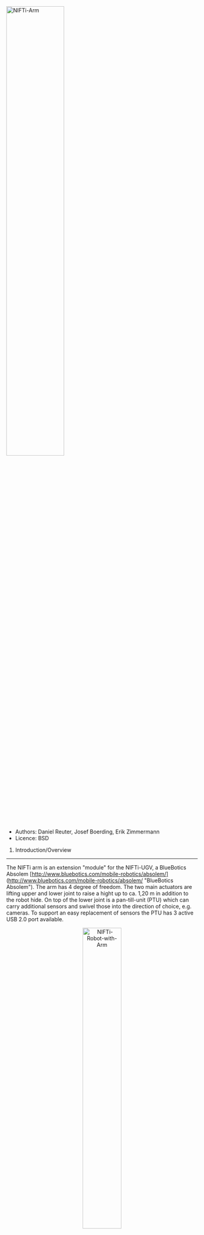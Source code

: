 <img src="https://raw.github.com/NIFTi-Fraunhofer/nifti_arm/master/doc/NIFTi_arm.jpg" alt="NIFTi-Arm" width="55%"/>

* Authors: Daniel Reuter, Josef Boerding, Erik Zimmermann
* Licence: BSD

1. Introduction/Overview
------------------------

The NIFTi arm is an extension "module" for the NIFTi-UGV, a BlueBotics Absolem [http://www.bluebotics.com/mobile-robotics/absolem/] (http://www.bluebotics.com/mobile-robotics/absolem/ "BlueBotics Absolem").
The arm has 4 degree of freedom. The two main actuators are lifting upper and lower joint to raise a hight up to ca. 1,20 m in addition to the robot hide. On top of the lower joint is a pan-till-unit (PTU) which can carry additional sensors and swivel those into the direction of choice, e.g. cameras. 
To support an easy replacement of sensors the PTU has 3 active USB 2.0 port available.

<div align="center">
<img src="https://raw.github.com/NIFTi-Fraunhofer/nifti_arm/master/doc/NIFTi_robot_with_arm.jpg" alt="NIFTi-Robot-with-Arm" width="45%"/>
</div>

2. Installation 2
---------------

This software is based on ROS Fuerte [http://wiki.ros.org/fuerte](http://wiki.ros.org/fuerte).
You need also the following packages (partly included here):
* git [http://git-scm.com] (http://git-scm.com)
* nifti_arm_msgs [https://github.com/NIFTi-Fraunhofer/nifti_arm/tree/master/nifti_arm_msgs] (https://github.com/NIFTi-Fraunhofer/nifti_arm/tree/master/nifti_arm_msgs)
* dynamixel_msgs, dynamixel_controllers [https://github.com/arebgun/dynamixel_motor] (https://github.com/arebgun/dynamixel_motor) 
* diagnostic_updater [https://github.com/ros/diagnostics/tree/groovy-devel/diagnostic_updater] (https://github.com/ros/diagnostics/tree/groovy-devel/diagnostic_updater) 
* libcan [https://github.com/NIFTi-Fraunhofer/nifti_arm/tree/master/libcan] (https://github.com/NIFTi-Fraunhofer/nifti_arm/tree/master/libcan) 
* libepos [https://github.com/NIFTi-Fraunhofer/nifti_arm/tree/master/libepos] (https://github.com/NIFTi-Fraunhofer/nifti_arm/tree/master/libepos)
* tulibs [https://github.com/NIFTi-Fraunhofer/nifti_arm/tree/master/tulibs] (https://github.com/NIFTi-Fraunhofer/nifti_arm/tree/master/tulibs)


2.1 Sources
-----------

You can get the sources by cloning the repository above:

*git clone https://github.com/NIFTi-Fraunhofer/nifti_arm*

The package *nifti_arm* and its dependencies is build with cmake. You can find a tutorial for using cmake here [http://www.youtube.com/watch?v=CLvZTyji_Uw](http://www.youtube.com/watch?v=CLvZTyji_Uw).

To build the *nifti_arm* sources, make sure you have the *nifti_arm* package directory and its dependencies set correctly in your ROS_PACKAGE_PATH environment variable.
Change into the checked out directory *nifti_arm*. Within each of the subdirectories (*remake, libcan, libcpc, tulibs, libepos, cpc-usb, cdkl-2.09*) execute the following commands:  

*mkdir build*  
*cd build*  
*cmake ../*  
*make*  
*sudo make install*
  
After that you can build the nifti_arm:  
*rosmake nifti_arm*    
*rosmake nifti_arm_demo_gui*  


If you have the arm installed on your robot you can find in the *launch* directory different launch files for launching the arm or parts of it. 

3. Usage
--------

A description of how to install the arm on the robot can be found here [https://github.com/NIFTi-Fraunhofer/nifti_arm/blob/master/doc/User%20Manual%20for%20the%20NIFTi-Arm%20v0.2.pdf](https://github.com/NIFTi-Fraunhofer/nifti_arm/blob/master/doc/User%20Manual%20for%20the%20NIFTi-Arm%20v0.2.pdf)

To launch the *nifti_arm_demo_gui* just execute:  
*roslaunch nifti_arm_demo_gui demo_gui.launch*

or if you have the arm installed:  
*roslaunch nifti_arm_demo_gui demo_gui_with_arm.launch* 

For further documentation see NIFTi_arm_demo_GUI_instructions.pdf at [https://github.com/NIFTi-Fraunhofer/nifti_arm/blob/master/doc/NIFTi_arm_demo_GUI_instructions.pdf](https://github.com/NIFTi-Fraunhofer/nifti_arm/blob/master/doc/NIFTi_arm_demo_GUI_instructions.pdf)

A description of the tf-tree of the arm can be found here [https://raw.github.com/NIFTi-Fraunhofer/nifti_arm/master/doc/Nifti_arm_tf-tree.PDF](https://raw.github.com/NIFTi-Fraunhofer/nifti_arm/master/doc/Nifti_arm_tf-tree.PDF)


4. Report a bug
---------------
Please use the issue tracker [https://github.com/NIFTi-Fraunhofer/nifti_arm/issues](https://github.com/NIFTi-Fraunhofer/nifti_arm/issues) of github to report a bug.



